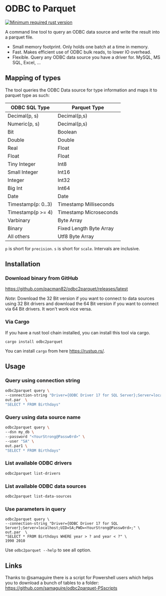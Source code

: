 # ODBC to Parquet

[![Minimum required rust version](https://img.shields.io/badge/rust%201.49.0-min%20version-blue)](http://rust-lang.org)

A command line tool to query an ODBC data source and write the result into a parquet file.

* Small memory footprint. Only holds one batch at a time in memory.
* Fast. Makes efficient use of ODBC bulk reads, to lower IO overhead.
* Flexible. Query any ODBC data source you have a driver for. MySQL, MS SQL, Excel, ...

## Mapping of types

The tool queries the ODBC Data source for type information and maps it to parquet type as such:

| ODBC SQL Type         | Parquet Type            |
|-----------------------|------------------------ |
| Decimal(p, s)         | Decimal(p,s)            |
| Numeric(p, s)         | Decimal(p,s)            |
| Bit                   | Boolean                 |
| Double                | Double                  |
| Real                  | Float                   |
| Float                 | Float                   |
| Tiny Integer          | Int8                    |
| Small Integer         | Int16                   |
| Integer               | Int32                   |
| Big Int               | Int64                   |
| Date                  | Date                    |
| Timestamp(p: 0..3)    | Timestamp Milliseconds  |
| Timestamp(p >= 4)     | Timestamp Microseconds  |
| Varbinary             | Byte Array              |
| Binary                | Fixed Length Byte Array | 
| All others            | Utf8 Byte Array         |

`p` is short for `precision`. `s` is short for `scale`. Intervals are inclusive.

## Installation

### Download binary from GitHub

<https://github.com/pacman82/odbc2parquet/releases/latest>

*Note*: Download the 32 Bit version if you want to connect to data sources using 32 Bit drivers and download the 64 Bit version if you want to connect via 64 Bit drivers. It won't work vice versa.

### Via Cargo

If you have a rust tool chain installed, you can install this tool via cargo.

```shell script
cargo install odbc2parquet
```

You can install `cargo` from here <https://rustup.rs/>.

## Usage

### Query using connection string

```bash
odbc2parquet query \
--connection-string "Driver={ODBC Driver 17 for SQL Server};Server=localhost;UID=SA;PWD=<YourStrong@Passw0rd>;" \
out.par  \
"SELECT * FROM Birthdays"
```

### Query using data source name

```bash
odbc2parquet query \
--dsn my_db \
--password "<YourStrong@Passw0rd>" \
--user "SA" \
out.par1 \
"SELECT * FROM Birthdays"
```

### List available ODBC drivers

```bash
odbc2parquet list-drivers
```

### List available ODBC data sources

```bash
odbc2parquet list-data-sources
```

### Use parameters in query

```shell
odbc2parquet query \
--connection-string "Driver={ODBC Driver 17 for SQL Server};Server=localhost;UID=SA;PWD=<YourStrong@Passw0rd>;" \
out.par  \
"SELECT * FROM Birthdays WHERE year > ? and year < ?" \
1990 2010
```

Use `odbc2parquet --help` to see all option.

## Links

Thanks to @samaguire there is a script for Powershell users which helps you to download a bunch of tables to a folder: <https://github.com/samaguire/odbc2parquet-PSscripts>
